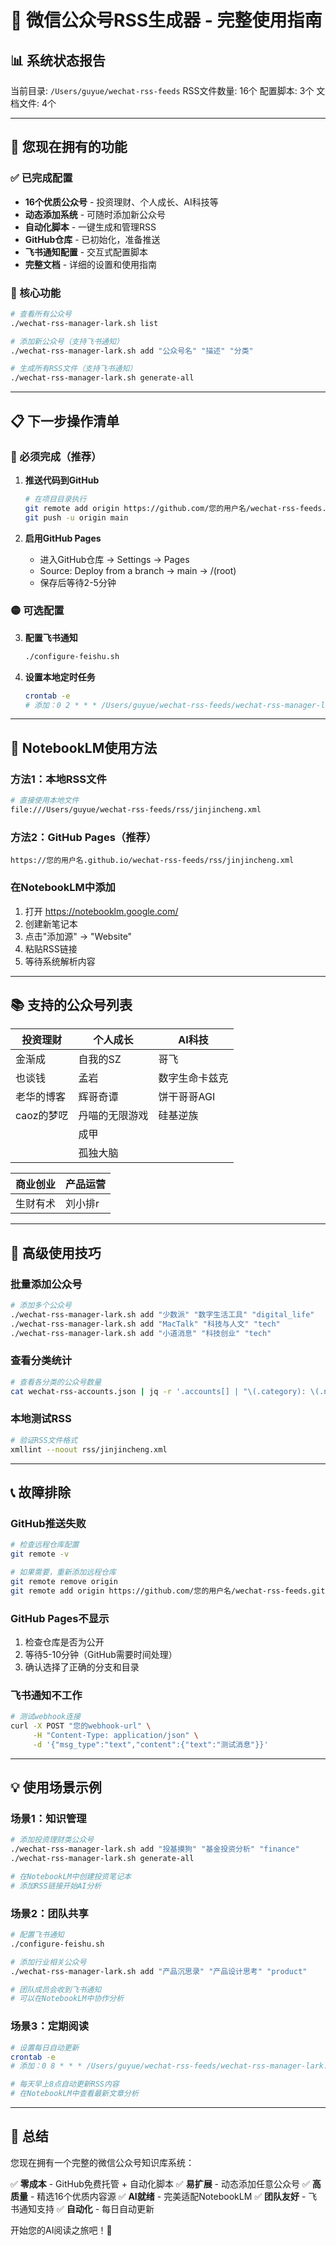 # 🎉 微信公众号RSS生成器 - 完整使用指南

## 📊 系统状态报告

当前目录: `/Users/guyue/wechat-rss-feeds`
RSS文件数量: 16个
配置脚本: 3个
文档文件: 4个

---

## 🚀 您现在拥有的功能

### ✅ 已完成配置
- **16个优质公众号** - 投资理财、个人成长、AI科技等
- **动态添加系统** - 可随时添加新公众号
- **自动化脚本** - 一键生成和管理RSS
- **GitHub仓库** - 已初始化，准备推送
- **飞书通知配置** - 交互式配置脚本
- **完整文档** - 详细的设置和使用指南

### 🎯 核心功能
```bash
# 查看所有公众号
./wechat-rss-manager-lark.sh list

# 添加新公众号（支持飞书通知）
./wechat-rss-manager-lark.sh add "公众号名" "描述" "分类"

# 生成所有RSS文件（支持飞书通知）
./wechat-rss-manager-lark.sh generate-all
```

---

## 📋 下一步操作清单

### 🔴 必须完成（推荐）
1. **推送代码到GitHub**
   ```bash
   # 在项目目录执行
   git remote add origin https://github.com/您的用户名/wechat-rss-feeds.git
   git push -u origin main
   ```

2. **启用GitHub Pages**
   - 进入GitHub仓库 → Settings → Pages
   - Source: Deploy from a branch → main → /(root)
   - 保存后等待2-5分钟

### 🟡 可选配置
3. **配置飞书通知**
   ```bash
   ./configure-feishu.sh
   ```

4. **设置本地定时任务**
   ```bash
   crontab -e
   # 添加：0 2 * * * /Users/guyue/wechat-rss-feeds/wechat-rss-manager-lark.sh generate-all
   ```

---

## 📱 NotebookLM使用方法

### 方法1：本地RSS文件
```bash
# 直接使用本地文件
file:///Users/guyue/wechat-rss-feeds/rss/jinjincheng.xml
```

### 方法2：GitHub Pages（推荐）
```
https://您的用户名.github.io/wechat-rss-feeds/rss/jinjincheng.xml
```

### 在NotebookLM中添加
1. 打开 https://notebooklm.google.com/
2. 创建新笔记本
3. 点击"添加源" → "Website"
4. 粘贴RSS链接
5. 等待系统解析内容

---

## 📚 支持的公众号列表

| 投资理财 | 个人成长 | AI科技 |
|---------|---------|--------|
| 金渐成 | 自我的SZ | 哥飞 |
| 也谈钱 | 孟岩 | 数字生命卡兹克 |
| 老华的博客 | 辉哥奇谭 | 饼干哥哥AGI |
| caoz的梦呓 | 丹喵的无限游戏 | 硅基逆族 |
|  | 成甲 |  |
|  | 孤独大脑 |  |

| 商业创业 | 产品运营 |
|---------|---------|
| 生财有术 | 刘小排r |

---

## 🔧 高级使用技巧

### 批量添加公众号
```bash
# 添加多个公众号
./wechat-rss-manager-lark.sh add "少数派" "数字生活工具" "digital_life"
./wechat-rss-manager-lark.sh add "MacTalk" "科技与人文" "tech"
./wechat-rss-manager-lark.sh add "小道消息" "科技创业" "tech"
```

### 查看分类统计
```bash
# 查看各分类的公众号数量
cat wechat-rss-accounts.json | jq -r '.accounts[] | "\(.category): \(.name)"' | sort
```

### 本地测试RSS
```bash
# 验证RSS文件格式
xmllint --noout rss/jinjincheng.xml
```

---

## 📞 故障排除

### GitHub推送失败
```bash
# 检查远程仓库配置
git remote -v

# 如果需要，重新添加远程仓库
git remote remove origin
git remote add origin https://github.com/您的用户名/wechat-rss-feeds.git
```

### GitHub Pages不显示
1. 检查仓库是否为公开
2. 等待5-10分钟（GitHub需要时间处理）
3. 确认选择了正确的分支和目录

### 飞书通知不工作
```bash
# 测试webhook连接
curl -X POST "您的webhook-url" \
     -H "Content-Type: application/json" \
     -d '{"msg_type":"text","content":{"text":"测试消息"}}'
```

---

## 💡 使用场景示例

### 场景1：知识管理
```bash
# 添加投资理财类公众号
./wechat-rss-manager-lark.sh add "投基摸狗" "基金投资分析" "finance"
./wechat-rss-manager-lark.sh generate-all

# 在NotebookLM中创建投资笔记本
# 添加RSS链接开始AI分析
```

### 场景2：团队共享
```bash
# 配置飞书通知
./configure-feishu.sh

# 添加行业相关公众号
./wechat-rss-manager-lark.sh add "产品沉思录" "产品设计思考" "product"

# 团队成员会收到飞书通知
# 可以在NotebookLM中协作分析
```

### 场景3：定期阅读
```bash
# 设置每日自动更新
crontab -e
# 添加：0 8 * * * /Users/guyue/wechat-rss-feeds/wechat-rss-manager-lark.sh generate-all

# 每天早上8点自动更新RSS内容
# 在NotebookLM中查看最新文章分析
```

---

## 🎯 总结

您现在拥有一个完整的微信公众号知识库系统：

✅ **零成本** - GitHub免费托管 + 自动化脚本
✅ **易扩展** - 动态添加任意公众号
✅ **高质量** - 精选16个优质内容源
✅ **AI就绪** - 完美适配NotebookLM
✅ **团队友好** - 飞书通知支持
✅ **自动化** - 每日自动更新

开始您的AI阅读之旅吧！🚀